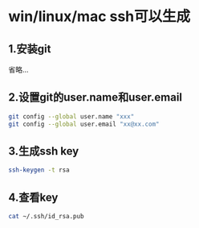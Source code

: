 # win/linux/mac ssh可以生成

## 1.安装git
省略...

## 2.设置git的user.name和user.email
```sh
git config --global user.name "xxx"
git config --global user.email "xx@xx.com"
```

## 3.生成ssh key
```sh
ssh-keygen -t rsa
```

## 4.查看key
```sh
cat ~/.ssh/id_rsa.pub
```
